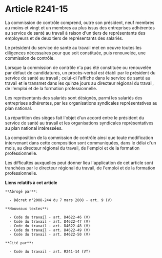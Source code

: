 # Article R241-15

La commission de contrôle comprend, outre son président, neuf membres au moins et vingt et un membres au plus issus des
entreprises adhérentes au service de santé au travail à raison d'un tiers de représentants des employeurs et de deux tiers de
représentants des salariés.

Le président du service de santé au travail met en oeuvre toutes les diligences nécessaires pour que soit constituée, puis
renouvelée, une commission de contrôle.

Lorsque la commission de contrôle n'a pas été constituée ou renouvelée par défaut de candidatures, un procès-verbal est
établi par le président du service de santé au travail ; celui-ci l'affiche dans le service de santé au travail et le
transmet dans les quinze jours au directeur régional du travail, de l'emploi et de la formation professionnelle.

Les représentants des salariés sont désignés, parmi les salariés des entreprises adhérentes, par les organisations syndicales
représentatives au plan national.

La répartition des sièges fait l'objet d'un accord entre le président du service de santé au travail et les organisations
syndicales représentatives au plan national intéressées.

La composition de la commission de contrôle ainsi que toute modification intervenant dans cette composition sont
communiquées, dans le délai d'un mois, au directeur régional du travail, de l'emploi et de la formation professionnelle.

Les difficultés auxquelles peut donner lieu l'application de cet article sont tranchées par le directeur régional du travail,
de l'emploi et de la formation professionnelle.

**Liens relatifs à cet article**

	**Abrogé par**:

	  - Décret n°2008-244 du 7 mars 2008 - art. 9 (V)

	**Nouveaux textes**:

	  - Code du travail - art. D4622-46 (V)
	  - Code du travail - art. D4622-47 (V)
	  - Code du travail - art. D4622-48 (V)
	  - Code du travail - art. D4622-49 (V)
	  - Code du travail - art. D4622-50 (V)

	**Cité par**:

	  - Code du travail - art. R241-14 (VT)
